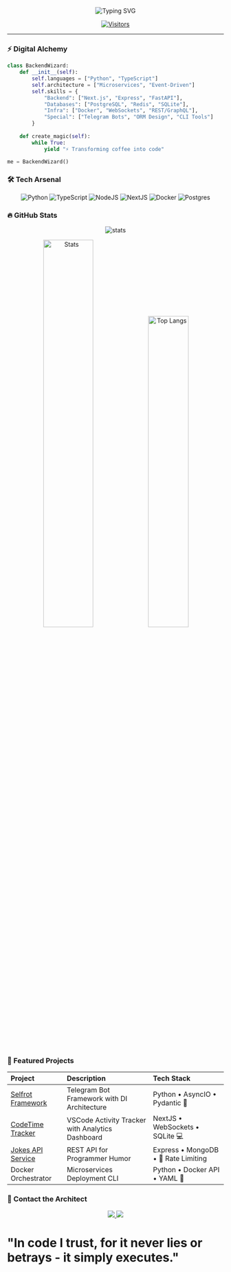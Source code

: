 <div align="center">
  <img src="https://readme-typing-svg.herokuapp.com?font=Fira+Code&pause=1000&color=FFD700&center=true&vCenter=true&width=435&lines=Self Topic;Backecd Developer;Кто прочитал тот лох" alt="Typing SVG" />
  
  [![Visitors](https://komarev.com/ghpvc/?username=SelfTopic&label=PROFILE+VIEWS&color=0e75b6&style=flat)](https://github.com/SelfTopic)
</div>

---

### ⚡ Digital Alchemy
```python
class BackendWizard:
    def __init__(self):
        self.languages = ["Python", "TypeScript"]
        self.architecture = ["Microservices", "Event-Driven"]
        self.skills = {
            "Backend": ["Next.js", "Express", "FastAPI"],
            "Databases": ["PostgreSQL", "Redis", "SQLite"],
            "Infra": ["Docker", "WebSockets", "REST/GraphQL"],
            "Special": ["Telegram Bots", "ORM Design", "CLI Tools"]
        }
    
    def create_magic(self):
        while True:
            yield "⚡ Transforming coffee into code"

me = BackendWizard()
```
### 🛠️ Tech Arsenal
<p align="center"> <img src="https://img.shields.io/badge/python-3670A0?style=for-the-badge&logo=python&logoColor=ffdd54" alt="Python"> <img src="https://img.shields.io/badge/typescript-%23007ACC.svg?style=for-the-badge&logo=typescript&logoColor=white" alt="TypeScript"> <img src="https://img.shields.io/badge/node.js-6DA55F?style=for-the-badge&logo=node.js&logoColor=white" alt="NodeJS"> <img src="https://img.shields.io/badge/Next-black?style=for-the-badge&logo=next.js&logoColor=white" alt="NextJS"> <img src="https://img.shields.io/badge/docker-%230db7ed.svg?style=for-the-badge&logo=docker&logoColor=white" alt="Docker"> <img src="https://img.shields.io/badge/postgres-%23316192.svg?style=for-the-badge&logo=postgresql&logoColor=white" alt="Postgres"> </p>


### 🔥 GitHub Stats
<div align="center">
<img src="https://streak-stats.demolab.com/?user=SelfTopic&theme=radical&border_radius=12" alt="stats">

<img src="https://github-readme-stats.vercel.app/api?username=SelfTopic&show_icons=true&theme=radical" alt="Stats" width="48%"> <img src="https://github-readme-stats.vercel.app/api/top-langs/?username=SelfTopic&layout=compact&theme=radical" alt="Top Langs" width="43%">
</div>

### 🚀 Featured Projects

| Project             | Description                                          | Tech Stack                     |
| :------------------ | :--------------------------------------------------- | :----------------------------- |
| [Selfrot Framework](https://github.com/SelfTopic/selfrotgram) | Telegram Bot Framework with DI Architecture | Python • AsyncIO • Pydantic 🐍 |
| [CodeTime Tracker](https://github.com/SelfTopic/vscode-timer-extension) | VSCode Activity Tracker<br>with Analytics Dashboard | NextJS • WebSockets • SQLite 💻 |
| [Jokes API Service](https://github.com/SelfTopic/joke_api_express) | REST API for Programmer Humor | Express • MongoDB • 🚦 Rate Limiting |
| Docker Orchestrator | Microservices Deployment CLI | Python • Docker API • YAML 🐳 |

### 📮 Contact the Architect
<p align="center"> <a href="https://t.me/Self_topic" target="_blank"> <img src="https://img.shields.io/badge/Telegram-2CA5E0?style=for-the-badge&logo=telegram&logoColor=white"> </a> <a href="mailto:dmitry@syntaxfortress.com"> <img src="https://img.shields.io/badge/Gmail-D14836?style=for-the-badge&logo=gmail&logoColor=white"> </a> 


<h1>"In code I trust, for it never lies or betrays - it simply executes."</h1>